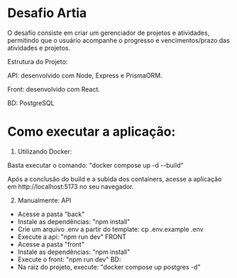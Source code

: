 # Desafio Artia
O desafio consiste em criar um gerenciador de projetos e atividades, permitindo que o usuário acompanhe o progresso e vencimentos/prazo das atividades e projetos.

Estrutura do Projeto:

API: desenvolvido com Node, Express e PrismaORM.

Front: desenvolvido com React.

BD: PostgreSQL

# Como executar a aplicação:
1. Utilizando Docker:

Basta executar o comando: "docker compose up -d --build"

Após a conclusão do build e a subida dos containers, acesse a aplicação em http://localhost:5173 no seu navegador.

2. Manualmente:
API
- Acesse a pasta "back"
- Instale as dependências: "npm install"
- Crie um arquivo .env a partir do template: cp .env.example .env
- Execute a api: "npm run dev"
FRONT
- Acesse a pasta "front"
- Instale as dependências: "npm install"
- Execute o front: "npm run dev"
BD:
- Na raiz do projeto, execute: "docker compose up postgres -d"

